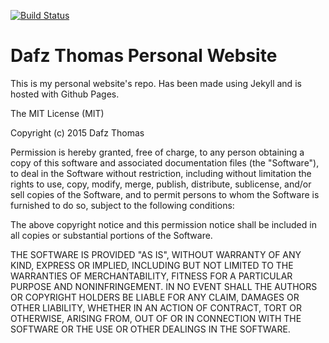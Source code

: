 [![Build Status](https://travis-ci.com/dafzthomas/dafz.com.svg?token=84qvzwT6mw8ZymjsRhSF&branch=master)](https://travis-ci.com/dafzthomas/dafz.com)

# Dafz Thomas Personal Website

This is my personal website's repo. Has been made using Jekyll and is hosted with Github Pages.

The MIT License (MIT)

Copyright (c) 2015 Dafz Thomas

Permission is hereby granted, free of charge, to any person obtaining a copy
of this software and associated documentation files (the "Software"), to deal
in the Software without restriction, including without limitation the rights
to use, copy, modify, merge, publish, distribute, sublicense, and/or sell
copies of the Software, and to permit persons to whom the Software is
furnished to do so, subject to the following conditions:

The above copyright notice and this permission notice shall be included in all
copies or substantial portions of the Software.

THE SOFTWARE IS PROVIDED "AS IS", WITHOUT WARRANTY OF ANY KIND, EXPRESS OR
IMPLIED, INCLUDING BUT NOT LIMITED TO THE WARRANTIES OF MERCHANTABILITY,
FITNESS FOR A PARTICULAR PURPOSE AND NONINFRINGEMENT. IN NO EVENT SHALL THE
AUTHORS OR COPYRIGHT HOLDERS BE LIABLE FOR ANY CLAIM, DAMAGES OR OTHER
LIABILITY, WHETHER IN AN ACTION OF CONTRACT, TORT OR OTHERWISE, ARISING FROM,
OUT OF OR IN CONNECTION WITH THE SOFTWARE OR THE USE OR OTHER DEALINGS IN THE
SOFTWARE.
